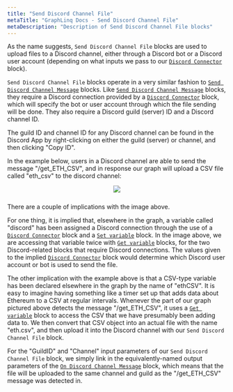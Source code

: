 ```yaml
---
title: "Send Discord Channel File"
metaTitle: "GraphLinq Docs - Send Discord Channel File"
metaDescription: "Description of Send Discord Channel File blocks"
---
```

As the name suggests, `Send Discord Channel File` blocks are used to upload files to a Discord channel, either through a Discord bot or a Discord user account (depending on what inputs we pass to our <a href="/blockTypes/39-discord/3-discordConnector"> `Discord Connector`</a> block).

`Send Discord Channel File` blocks operate in a very similar fashion to <a href="/blockTypes/39-discord/12-sendDiscordChannelMessage"> `Send Discord Channel Message`</a> blocks. Like <a href="/blockTypes/39-discord/12-sendDiscordChannelMessage"> `Send Discord Channel Message`</a> blocks, they require a Discord connection provided by a <a href="/blockTypes/39-discord/3-discordConnector"> `Discord Connector`</a> block, which will specify the bot or user account through which the file sending will be done. They also require a Discord guild (server) ID and a Discord channel ID.

The guild ID and channel ID for any Discord channel can be found in the Discord App by right-clicking on either the guild (server) or channel, and then clicking "Copy ID".

In the example below, users in a Discord channel are able to send the message "/get_ETH_CSV", and in response our graph will upload a CSV file called "eth_csv" to the discord channel: 

<center>
<img src="https://i.imgur.com/y5nhLRA.png"
     style="margin-bottom:10px;" />
</center>

There are a couple of implications with the image above.

For one thing, it is implied that, elsewhere in the graph, a variable called "discord" has been assigned a Discord connection through the use of a <a href="/blockTypes/39-discord/3-discordConnector"> `Discord Connector`</a> block and a <a href="/blockTypes/1-baseVariable/9-setVariable"> `Set variable`</a> block. In the image above, we are accessing that variable twice with <a href="/blockTypes/1-baseVariable/7-getVariable"> `Get variable`</a> blocks, for the two Discord-related blocks that require Discord connections. The values given to the implied <a href="/blockTypes/39-discord/3-discordConnector"> `Discord Connector`</a> block would determine which Discord user account or bot is used to send the file.

The other implication with the example above is that a CSV-type variable has been declared elsewhere in the graph by the name of "ethCSV". It is easy to imagine having something like a timer set up that adds data about Ethereum to a CSV at regular intervals. Whenever the part of our graph pictured above detects the message "/get_ETH_CSV", it uses a <a href="/blockTypes/1-baseVariable/7-getVariable"> `Get variable`</a> block to access the CSV that we have presumably been adding data to. We then convert that CSV object into an actual file with the name "eth.csv", and then upload it into the Discord channel with our `Send Discord Channel File` block.

For the "GuildID" and "Channel" input parameters of our `Send Discord Channel File` block, we simply link in the equivalently-named output parameters of the <a href="/blockTypes/39-discord/5-onDiscordChannelMessage"> `On Discord Channel Message`</a> block, which means that the file will be uploaded to the same channel and guild as the "/get_ETH_CSV" message was detected in.
